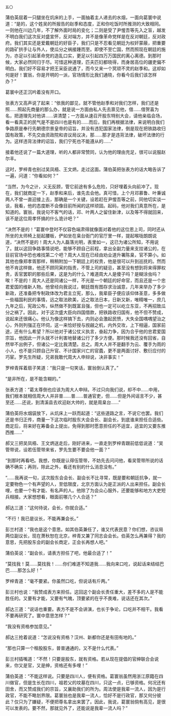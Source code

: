     五〇 

   蒲伯英屈着一只腿坐在炕床的上手，一面抽着主人递去的水烟，一面向葛寰中说道：“是的，这个姓吴的所报告的赵季和态度，正和你吃饭时所推测的大致相同。一则他在川边几年，不了解外面时局的变化；二则是受了尹惺吾等先入之盲，越发不明白我们这次反对盛宣怀，反对端方，并不是像革命党样是在反对朝廷，反对政府。我们其实还是爱戴朝廷的好臣子，我们只是不忍看见朝廷为权奸蒙蔽，把重要的路矿拱手让与外人，使瓜分之祸接踵而至。即使不至亡国，然而照现在朝廷的施为，亦足以引起革命党的造乱口实，更足以引起四万万国民的离心离德。到那时候，大家必然同归于尽。可惜这种道理，匹夫匹妇都晓得，而身居高位的疆吏偏不明白。我们好不容易才把王采臣说通了，而今又来一个冥顽不灵的赵季和。这却如何是好！寰翁，你是开明的一派，官场情形比我们通晓，你看今后我们该怎样办？”

   葛寰中还正沉吟着没有开口。

   张表方又高声说了起来：“依我的鄙见，就不管他赵季和对我们怎样，我们还是照……照起先商量的那么办，就是说一方面由私人先去禀见他，借……借贺喜为名，把道理先对他讲……讲清楚；一方面从速召开股东特别大会，请他亲临会场，看一看真正的民气是不是四川也是有的……而后，我们再根据法律，来说明白我们争路原是奉行先朝德宗景皇帝的诏旨，并没有违犯国家法律，倒是现在把铁路收归国有政策，不先交由资政院和咨议局议决，那……那才是违背法律，破坏法律的行为。这样违背法律的诏旨，我们宁死也不能遵从的……”

   接着他还说了一篇大道理，听的人都非常赞同，认为他的理由充足，很可以说服赵尔丰。

   这时，罗梓青也别过吴凤梧、王文炳，走过这面。蒲伯英把张表方的话大略告诉了一遍，问道：“你看如何？”

   “当然，为今之计，义无反顾，管它前途有多么危险，只好埋着头向前冲了。现在，我们就商定一下，赵季和来后，谁先去会他。真可惜，上个月邓慕鲁、叶秉诚两人不曾一直迎接上去，那确是一个关键，设若赶在尹惺吾等之前，同他切实谈一谈，我看，他的态度断不会像目前所闻的这样顽固。起码，他对我们真意所在，是知道的。寰翁，我说句不客气的话，邓、叶两人之留住新津，以及等不得就回来，该不是这位周孝怀搞的什么诡计吧？”

   “决然不是的！”葛寰中登时不仅容色端肃得就像面对着他的这位恩上司，同时还从所坐的太师椅上挺起腰板，俨如坐在臬台衙门的官厅里一样，提起喉咙朗朗说道，“决然不是的！周大人为人磊落光明，表里如一，这已为诸公所知，不用说了。就以这回争路事情说吧，能够不顾自己前程，拿出全副力量来支拄诸公的，在目前官场中恐也难找第二个吧？周大人现在已经由劝业道升署陈臬，官不算小。如其他也像郑孝胥那样，稍稍附加一下朝廷上的权贵，他是很可以升到巡抚的。然而他不肯这样做，他还不顾同寅的指责，不管上司的疑忌，甚至没有想到将来得罪权贵，丢官罢职的那些后果，这是为的什么？难道周大人是傻子吗？是糊涂虫吗？唉！不是的！周大人还是同诸公一样，不光是一个朝廷的好命官，而且还是一个忠君爱国的维新人物。他曾经向我说过，朝廷既有图存求治诚意，几年来举办了多少新政，还准备把专制政体改为君主立宪，那么，我辈臣子便应该仰体圣意，多多做一些福国利民的事情，远之取法欧美，近之取法日本，日新又新，唯精唯一，庶几九年之后，宪政公布，纵然做不到既富且强，但也一定可以屹立东亚，不再招致瓜分之祸了。因此，对于这次盛大臣向四国借款，把铁路收归国有，他不但不赞成，说起来还很痛心。他认为像这样搞下去，内则必会激起民愤，大失全国喁喁望治之心，外则列强正在环伺，这一来恰好授与觊觎之机，内外交攻，上下相逼，国家前途，还有什么希望？所以他对于诸公仗义执言，奋起力争，因为合乎他的忠君爱国宗旨，他因此一开头就不计利害地替诸公行了多少方便。那时候我还没有回省，自然举不出例子，但诸公一定比我清楚。总之。周大人并不是翻手为云、覆手为雨的小人，也不是只顾自己升官、不计国家兴亡的官蠹，更不是两面讨好、敷衍应付的巧宦。罗先生所疑，兄弟我敢代周大人申辩说，决非事实！”

   罗梓青挥着扇子笑道：“我只是一句笑话，寰翁倒认真了。”

   “是非所在，是不能含糊的。”

   张表方道：“葛太尊倒也应该为周大人申辩。不过只向我们说，却不中……中用，我们根本就相信周大人并非普……普……普通官吏，但……但是外间谣言不少，甚至还……还说，到清溪县去欢迎赵大帅的，就是周臬台……”

   蒲伯英将水烟袋放下，从炕床上一跃而起道：“这些道路之言，不说它也罢。我们还是书归正传，商量一下这次临时股东大会会长、副会长，到底谁来担任合适些。商定后，将来好在筹备会上提出，免得到那时愿意担任的不适宜，适宜的又要东推西推……”

   郝又三把吴凤梧、王文炳送走后，刚好进来，一直走到罗梓青跟前低低说道：“吴管带说，设若伍管带来省，罗先生要不要会他一面？”

   “到那时再看吧。我想，你既是认得伍管带，不妨先去问问他，看吴管带所说的话确不确实；再则，除此之外，看还有别的什么消息没有。”

   “……我再说一句，这次股东会会长、副会长不比寻常，既是要和朝廷抗争，就一定要物色一个有声望的人，至低限度，北京方面认为是正派的人出来担任。副会长哩，也要一个有才能、有名声的人。他除了为会众心服外，还要能够和地方大吏短兵相接。大家想想看，眼面前哪几个人合适？”

   郝达三道：“这何待说，会长，你就合适。”

   “不行！我已是议长，不能再兼会长。”

   彭兰村道：“我也是这个意思。如其伯英兼任了，谁又代表民意？你们想，咨议局两位副议长，现在萧秋恕在北京，梓青又兼了同志会会长。伯英怎么再兼得？我的意思，先把股东会的副会长商定，正会长再想人吧。”

   蒲伯英说：“副会长，请表方担任了吧，他最合适了！”

   “莫找我！莫……莫找我！……你们难道不知道我……我向来口吃，说起话来结结巴巴……那怎么好！”

   罗梓青道：“毫不要紧。你虽然口吃，但说话有斤两。”

   彭兰村也说：“我赞成表方来担任。这回这个副会长责任重大，差不多的人是不能胜任的。又要有才能，又要有气魄，顶要紧的在乎不畏难，说话还在其次。”

   郝达三道：“说话也重要。表方不是不会讲演，也长于争论，口吃并不相干。我看不要再研究了。寰中意思怎样？”

   “我没有资格参加意见。”

   郝达三抢着说道：“怎说没有资格？汉州、新都你还是有田有地的。”

   “那也只算一个租股股东，普普通通的，又不是什么代表。”

   彭兰村插嘴道：“不然！只要是股东，就有资格。若从现在提倡的官绅联合会说来，你又是官，又是绅，资格还有多哩！”

   蒲伯英道：“不能这样说。只要是四川人，便有资格。葛寰翁虽然用浙江原籍在四川做官，但是生长在四川，祖若父的坟墓在四川，只这一点，已够资格。何况还有田舍，而又赞成我们的宗旨，又襄助我们的所为。周法使是我辈一流人，因为是行政官，不能不略划界限。葛寰翁也是我辈一流人，恰好不是行政官，那又何分彼此？仅只为了嫌疑，不便把尊名拿出来罢了。因此，我说，葛寰翁倘有高见，是很可以发表的。要不然，那就见外了，还能说是我辈一流人吗？”

